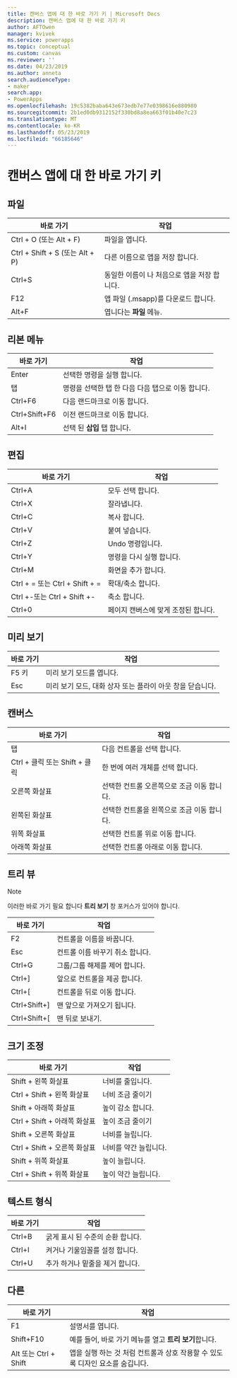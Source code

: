 ```yaml
---
title: 캔버스 앱에 대 한 바로 가기 키 | Microsoft Docs
description: 캔버스 앱에 대 한 바로 가기 키
author: AFTOwen
manager: kvivek
ms.service: powerapps
ms.topic: conceptual
ms.custom: canvas
ms.reviewer: ''
ms.date: 04/23/2019
ms.author: anneta
search.audienceType:
- maker
search.app:
- PowerApps
ms.openlocfilehash: 19c5382baba643e673edb7e77e0398616e880980
ms.sourcegitcommit: 2b1ed0db9312152f330bd8a8ea663f01b40e7c23
ms.translationtype: MT
ms.contentlocale: ko-KR
ms.lasthandoff: 05/23/2019
ms.locfileid: "66185646"
---
```

# <a name="keyboard-shortcuts-for-canvas-apps"></a>캔버스 앱에 대 한 바로 가기 키

## <a name="file"></a>파일

| 바로 가기 | 작업 |
|--|--|
| Ctrl + O (또는 Alt + F) | 파일을 엽니다. |
| Ctrl + Shift + S (또는 Alt + P) | 다른 이름으로 앱을 저장 합니다. |
| Ctrl+S | 동일한 이름이 나 처음으로 앱을 저장 합니다. |
| F12 | 앱 파일 (.msapp)를 다운로드 합니다. |
| Alt+F | 엽니다는 **파일** 메뉴. |

## <a name="ribbon"></a>리본 메뉴

| 바로 가기 | 작업 |
|--|--|
| Enter | 선택한 명령을 실행 합니다. |
| 탭 | 명령을 선택한 탭 한 다음 다음 탭으로 이동 합니다. |
| Ctrl+F6 | 다음 랜드마크로 이동 합니다. |
| Ctrl+Shift+F6 | 이전 랜드마크로 이동 합니다. |
| Alt+I | 선택 된 **삽입** 탭 합니다. |

## <a name="editing"></a>편집

| 바로 가기 | 작업 |
|--|--|
| Ctrl+A | 모두 선택 합니다. |
| Ctrl+X | 잘라냅니다. |
| Ctrl+C | 복사 합니다. |
| Ctrl+V | 붙여 넣습니다. |
| Ctrl+Z | Undo 명령입니다. |
| Ctrl+Y | 명령을 다시 실행 합니다. |
| Ctrl+M | 화면을 추가 합니다. |
| Ctrl + = 또는 Ctrl + Shift + = | 확대/축소 합니다. |
| Ctrl +-또는 Ctrl + Shift +- | 축소 합니다. |
| Ctrl+0 | 페이지 캔버스에 맞게 조정된 합니다. |

## <a name="preview"></a>미리 보기

| 바로 가기 | 작업 |
|--|--|
| F5 키 | 미리 보기 모드를 엽니다. |
| Esc | 미리 보기 모드, 대화 상자 또는 플라이 아웃 창을 닫습니다.|

## <a name="canvas"></a>캔버스

| 바로 가기 | 작업 |
|--|--|
| 탭 | 다음 컨트롤을 선택 합니다. |
| Ctrl + 클릭 또는 Shift + 클릭 | 한 번에 여러 개체를 선택 합니다. |
| 오른쪽 화살표 | 선택한 컨트롤 오른쪽으로 조금 이동 합니다. |
| 왼쪽된 화살표 | 선택한 컨트롤을 왼쪽으로 조금 이동 합니다. |
| 위쪽 화살표 | 선택한 컨트롤 위로 이동 합니다. |
| 아래쪽 화살표 | 선택한 컨트롤 아래로 이동 합니다. |

## <a name="tree-view"></a>트리 뷰

> [!NOTE]
> 이러한 바로 가기 필요 합니다 **트리 보기** 창 포커스가 있어야 합니다.

| 바로 가기 | 작업 |
|--|--|
| F2 | 컨트롤을 이름을 바꿉니다. |
| Esc | 컨트롤 이름 바꾸기 취소 합니다. |
| Ctrl+G | 그룹/그룹 해제를 제어 합니다. |
| Ctrl+] | 앞으로 컨트롤을 제공 합니다. |
| Ctrl+[ | 컨트롤을 뒤로 이동 합니다. |
| Ctrl+Shift+] | 맨 앞으로 가져오기 됩니다. |
| Ctrl+Shift+[ | 맨 뒤로 보내기. |

## <a name="resize"></a>크기 조정

| 바로 가기 | 작업 |
|--|--|
| Shift + 왼쪽 화살표 | 너비를 줄입니다. |
| Ctrl + Shift + 왼쪽 화살표 | 너비 조금 줄이기 |
| Shift + 아래쪽 화살표 | 높이 감소 합니다. |
| Ctrl + Shift + 아래쪽 화살표 | 높이 조금 줄이기 |
| Shift + 오른쪽 화살표 | 너비를 늘립니다. |
| Ctrl + Shift + 오른쪽 화살표 | 너비를 약간 늘립니다. |
| Shift + 위쪽 화살표 | 높이 늘립니다. |
| Ctrl + Shift + 위쪽 화살표 | 높이 약간 늘립니다. |

## <a name="text-format"></a>텍스트 형식

| 바로 가기 | 작업 |
|--|--|
| Ctrl+B  | 굵게 표시 된 수준의 순환 합니다. |
| Ctrl+I | 켜거나 기울임꼴를 설정 합니다. |
| Ctrl+U | 추가 하거나 밑줄을 제거 합니다. |

## <a name="other"></a>다른

| 바로 가기 | 작업 |
|--|--|
| F1 | 설명서를 엽니다. |
| Shift+F10 | 예를 들어, 바로 가기 메뉴를 열고 **트리 보기**합니다. |
| Alt 또는 Ctrl + Shift | 앱을 실행 하는 것 처럼 컨트롤과 상호 작용할 수 있도록 디자인 요소를 숨깁니다. |